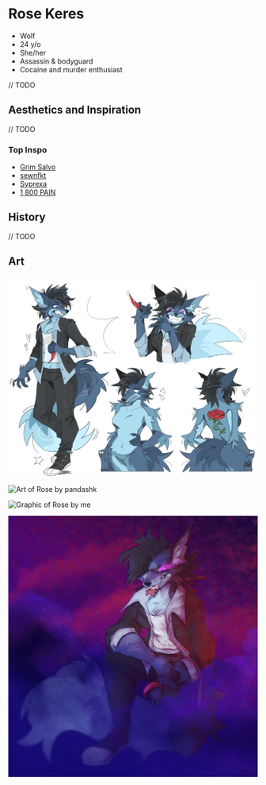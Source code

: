 # Rose Keres

- Wolf
- 24 y/o
- She/her
- Assassin & bodyguard
- Cocaine and murder enthusiast

// TODO

## Aesthetics and Inspiration

// TODO

### Top Inspo

- [Grim Salvo](https://open.spotify.com/artist/5UogEGDRYo5Q9bRIMRjuEC)
- [sewnfkt](https://soundcloud.com/sewnfkt)
- [Syprexa](https://open.spotify.com/artist/04NjoLMWKNWGJPbn7g5jG0)
- [1 800 PAIN](https://open.spotify.com/artist/7BT9qietxZuylsjyWGYBUR)

## History

// TODO

## Art

![Rose's ref sheet by cartvage](../imgs/rose/cartvage.png)

![Art of Rose by pandashk](../imgs/rose/pandashk.png)

![Graphic of Rose by me](../imgs/rose/graphic1.png)

![Art of Rose by zevilles](../imgs/rose/zevielles.png)
